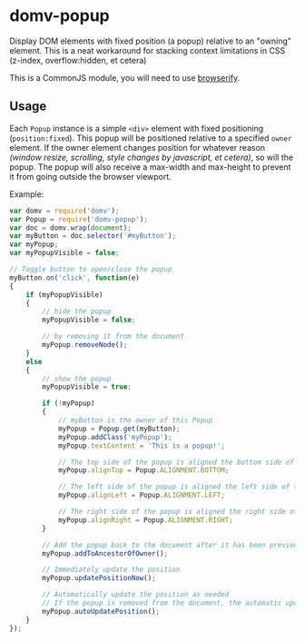 domv-popup
==========
Display DOM elements with fixed position (a popup) relative to an "owning" element. This is a neat workaround for stacking context limitations in CSS (z-index, overflow:hidden, et cetera)

This is a CommonJS module, you will need to use [browserify](http://browserify.org/).

Usage
-----
Each `Popup` instance is a simple `<div>` element with fixed positioning (`position:fixed`). This popup will be positioned relative to a specified `owner` element. If the owner element changes position for whatever reason _(window resize, scrolling, style changes by javascript, et cetera)_, so will the popup. The popup will also receive a max-width and max-height to prevent it from going outside the browser viewport.

Example:

```javascript
var domv = require('domv');
var Popup = require('domv-popup');
var doc = domv.wrap(document);
var myButton = doc.selector('#myButton');
var myPopup;
var myPopupVisible = false;

// Toggle button to open/close the popup
myButton.on('click', function(e)
{
    if (myPopupVisible)
    {
        // hide the popup
        myPopupVisible = false;

        // by removing it from the document
        myPopup.removeNode();
    }
    else
    {
        // show the popup
        myPopupVisible = true;

        if (!myPopup)
        {
            // myButton is the owner of this Popup
            myPopup = Popup.get(myButton);
            myPopup.addClass('myPopup');
            myPopup.textContent = 'This is a popup!';

            // The top side of the popup is aligned the bottom side of the button
            myPopup.alignTop = Popup.ALIGNMENT.BOTTOM;

            // The left side of the popup is aligned the left side of the button
            myPopup.alignLeft = Popup.ALIGNMENT.LEFT;

            // The right side of the popup is aligned the right side of the button
            myPopup.alignRight = Popup.ALIGNMENT.RIGHT;
        }

        // Add the popup back to the document after it has been previously removed
        myPopup.addToAncestorOfOwner();

        // Immediately update the position
        myPopup.updatePositionNow();

        // Automatically update the position as needed
        // If the popup is removed from the document, the automatic updating stops
        myPopup.autoUpdatePosition();
    }
});

```